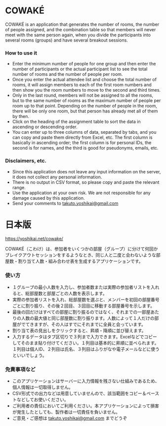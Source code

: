 # COWAKÉ

COWAKÉ is an application that generates the number of rooms, the number of people assigned, and the combination table so that members will never meet with the same person again, when you divide the participants into several rooms (groups) and have several breakout sessions.

### How to use it

* Enter the minimum number of people for one group and then enter the number of participants or the actual participant list to see the total number of rooms and the number of people per room.
* Once you enter the actual attendee list and choose the total number of rooms, it will assign members to each of the first room numbers and then show you the room numbers to move to the second and third times.
* Only in the last round, members will not be assigned to all the rooms, but to the same number of rooms as the maximum number of people per room up to that point. Depending on the number of people in the room, there will be only one room, but that person has already met all of them by then.
* Click on the heading of the assignment table to sort the data in ascending or descending order.
* You can enter up to three columns of data, separated by tabs, and you can copy and paste them directly from Excel, etc. The first column is basically in ascending order; the first column is for personal IDs, the second is for names, and the third is good for pseudonyms, emails, etc.

### Disclaimers, etc.
* Since this application does not leave any input information on the server, it does not collect any personal information.
* There is no output in CSV format, so please copy and paste the relevant range.
* Use the application at your own risk. We are not responsible for any damage caused by this application.
* Send your comments to takuto.yoshikai@gmail.com


# 日本版

https://yoshikai.net/cowake/

COWAKÉ（こわけ）は、参加者をいくつかの部屋（グループ）に分けて何回かブレイクアウトセッションをするようなとき、同じ人と二度と会わないような部屋数・割り当て人数・組み合わせ表を生成するアプリケーションです。

### 使い方
* １グループの最小人数を入力し、参加者数または実際の参加者リストを入れると、総部屋数と部屋ごとの人数を表示します。
* 実際の参加者リストを入れ、総部屋数を選ぶと、メンバーを初回の部屋番号ごとに割り振り、その後２回目、３回目に移動する部屋番号を示します。
* 最後の回だけはすべての部屋に割り振るのではなく、それまでの一部屋あたりの人数の最大値と同じ部屋数に割り振ります。人数によって１人だけの部屋がでてきますが、その人はすでにそれまでに全員と会っています。
* 割り当て表の見出しをクリックすると、昇順・降順に並び替えます。
* 入力するデータはタブ区切りで３列まで入力できます。Excelなどでコピーしてそのまま貼り付けてください。１列目は基本的に昇順に並べられます。１列目は個人ID、２列目は氏名、３列目はふりがなや電子メールなどに使うといいでしょう。

### 免責事項など
* このアプリケーションはサーバーに入力情報を残さない仕組みであるため、個人情報は一切取得しません。
* CSV形式での出力などは用意していませんので、該当範囲をコピー＆ペーストなどしてお使いください。
* ご利用者の責任においてご利用ください。本アプリケーションによって損害が発生したとしても、製作者は一切責任を負いません。
* ご意見・ご感想は takuto.yoshikai@gmail.com までどうぞ


